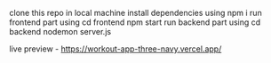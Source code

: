 clone this repo in local machine
install dependencies using npm i
run frontend part using
cd frontend
npm start
run backend part using
cd backend
nodemon server.js


live preview - https://workout-app-three-navy.vercel.app/
